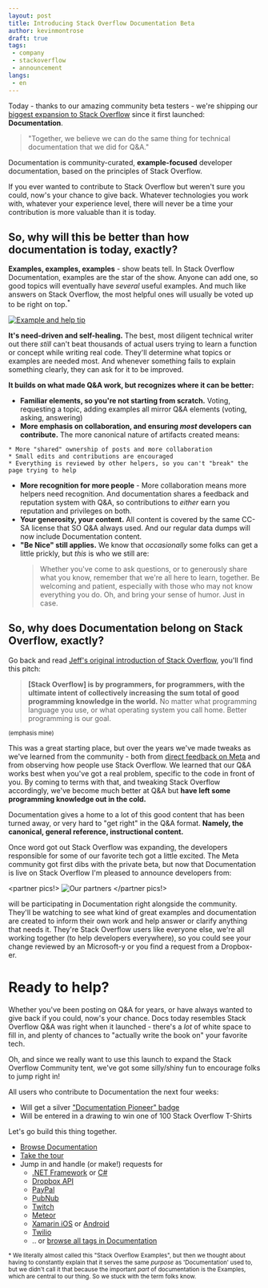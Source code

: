 ```yaml
---
layout: post
title: Introducing Stack Overflow Documentation Beta
author: kevinmontrose
draft: true
tags: 
 - company
 - stackoverflow
 - announcement
langs:
 - en
---
```


Today - thanks to our amazing community beta testers - we're shipping our [biggest expansion to Stack Overflow][1] since it first launched: **Documentation**.

> "Together, we believe we can do the same thing for technical documentation that we did for Q&A."
 
Documentation is community-curated, **example-focused** developer documentation, based on the principles of Stack Overflow. 

If you ever wanted to contribute to Stack Overflow but weren't sure you could, now's your chance to give back.  Whatever technologies you work with, whatever your experience level, there will never be a time your contribution is more valuable than it is today. 

## So, why will this be better than how documentation is today, exactly?  

**Examples, examples, examples** - show beats tell.  In Stack Overflow Documentation, examples are the star of the show.  Anyone can add one, so good topics will eventually have *several* useful examples. And much like answers on Stack Overflow, the most helpful ones will usually be voted up to be right on top.<sup>*</sup>

[![Example and help tip][26]][26]

 **It's need-driven and self-healing.** The best, most diligent technical writer out there *still* can't beat thousands of actual users trying to learn a function or concept while writing real code. They'll determine what topics or examples are needed most.  And whenever something fails to explain something clearly, they can ask for it to be improved.

**It builds on what made Q&A work, but recognizes where it can be better:**  

  * **Familiar elements, so you're not starting from scratch.** Voting,  requesting a topic, adding examples all mirror Q&A elements (voting, asking, answering)  
  *  **More emphasis on collaboration, and ensuring _most_ developers can contribute.** The more canonical nature of artifacts created means:  

	* More "shared" ownership of posts and more collaboration  
	* Small edits and contributions are encouraged  
	* Everything is reviewed by other helpers, so you can't "break" the page trying to help  
  * **More recognition for more people** - More collaboration means more helpers need recognition.  And documentation shares a feedback and reputation system with Q&A, so contributions to *either* earn you reputation and privileges on both.  
  * **Your generosity, your content.** All content is covered by the same CC-SA license that SO Q&A always used.  And our regular data dumps will now include Documentation content.  
  * **"Be Nice" still applies.**  We know that *occasionally* some folks can get a little prickly, but *this* is who we still are:  
	>  Whether you've come to ask questions, or to generously share what you know, remember that we're all here to learn, together. Be welcoming and patient, especially with those who may not know everything you do. Oh, and bring your sense of humor. Just in case.

## So, why does Documentation belong on Stack Overflow, exactly?

Go back and read [Jeff's original introduction of Stack Overflow][2], you'll find this pitch:

> **[Stack Overflow] is by programmers, for programmers, with the ultimate intent of collectively increasing the sum total of good programming knowledge in the world.** No matter what programming language you use, or what operating system you call home. Better programming is our goal.  

<sub>(emphasis mine)</sub>

This was a great starting place, but over the years we've made tweaks as we've learned from the community - both from [direct feedback on Meta][3] and from observing how people use Stack Overflow.  We learned that our Q&A works best when you've got a real problem, specific to the code in front of you.  By coming to terms with that, and tweaking Stack Overflow accordingly, we've become much better at Q&A but **have left some programming knowledge out in the cold.**

Documentation gives a home to a lot of this good content that has been turned away, or very hard to "get right" in the Q&A format.  **Namely, the canonical, general reference, instructional content.**

Once word got out Stack Overflow was expanding, the developers responsible for some of our favorite tech got a little excited.  The Meta community got first dibs with the private beta, but now that Documentation is live on Stack Overflow I'm pleased to announce developers from:

<partner pics!>
![Our partners](http://i.stack.imgur.com/MU5Ag.png)
</partner pics!>

will be participating in Documentation right alongside the community.  They'll be watching to see what kind of great examples and documentation are created to inform their own work and help answer or clarify anything that needs it.  They're Stack Overflow users like everyone else, we're all working together (to help developers everywhere), so you could see your change reviewed by an Microsoft-y or you find a request from a Dropbox-er.

# Ready to help?

Whether you've been posting on Q&A for years, or have always wanted to give back if you could, now's your chance. Docs today resembles Stack Overflow Q&A was right when it launched - there's a *lot* of white space to fill in, and plenty of chances to "actually write the book on" your favorite tech.

Oh, and since we really want to use this launch to expand the Stack Overflow Community tent, we've got some silly/shiny fun to encourage folks to jump right in!

All users who contribute to Documentation the next four weeks:

  * Will get a silver ["Documentation Pioneer" badge][25]
  * Will be entered in a drawing to win one of 100 Stack Overflow T-Shirts

Let's go build this thing together.  

  * [Browse Documentation][18]
  * [Take the tour][17]
  * Jump in and handle (or make!) requests for
     - [.NET Framework][28] or [C#][37]
     - [Dropbox API][29]
     - [PayPal][30]
     - [PubNub][31]
     - [Twitch][32]
     - [Meteor][33]
     - [Xamarin iOS][34] or [Android][35]
     - [Twilio][36]
     - .. or [browse all tags in Documentation][38]

<sub>* We literally almost called this "Stack Overflow Examples", but then we thought about having to constantly explain that it serves the same *purpose* as 'Documentation' used to, but we didn't call it that because the important *part* of documentation is the Examples, which are central to our thing.  So we stuck with the term folks know.</sub>

  [1]: http://meta.stackoverflow.com/q/303865/80572
  [2]: http://blog.codinghorror.com/introducing-stackoverflow-com/
  [3]: http://meta.stackexchange.com/
  [4]: http://meta.stackexchange.com/questions/14470/what-is-the-boat-programming-meme-about
  [5]: http://blog.stackoverflow.com/2010/11/qa-is-hard-lets-go-shopping/
  [6]: http://meta.stackexchange.com/questions/184154/closing-changes-on-hold-unclear-too-broad-opinion-based-off-topic-reasons
  [7]: http://everything2.com/index.pl?node_id=1441060
  [8]: http://stackoverflow.com/help/documentation-topic-requests
  [9]: http://stackoverflow.com/help/documentation-proposed-changes
  [10]: http://stackoverflow.com/help/documentation-improvement-requests
  [11]: http://stackoverflow.com/help/privileges/docs-voting
  [12]: http://chat.stackoverflow.com/
  [13]: https://blog.stackoverflow.com/2010/04/do-trilogy-sites-need-a-third-place/
  [14]: https://creativecommons.org/licenses/by-sa/3.0/
  [15]: https://api.stackexchange.com/
  [16]: https://blog.stackoverflow.com/tags/cc-wiki-dump/
  [17]: http://stackoverflow.com/tour/documentation
  [18]: http://stackoverflow.com/documentation
  [19]: http://meta.stackoverflow.com/
  [20]: http://stackoverflow.com/help/documentation-notifications
  [21]: http://stackoverflow.com/help/be-nice
  [22]: http://stackoverflow.com/q/19216422/80572
  [23]: http://i.stack.imgur.com/PPd9u.png
  [24]: https://blog.stackoverflow.com/2014/01/stack-exchange-cc-data-now-hosted-by-the-internet-archive/
  [25]: http://stackoverflow.com/help/badges/6158/documentation-pioneer
  [26]: http://i.stack.imgur.com/0hU9p.png
  [27]: http://i.stack.imgur.com/PPd9u.png
  [28]: http://stackoverflow.com/documentation/.net/topics
  [29]: http://stackoverflow.com/documentation/dropbox-api/topics
  [30]: http://stackoverflow.com/documentation/paypal/topics
  [31]: http://stackoverflow.com/documentation/pubnub/topics
  [32]: http://stackoverflow.com/documentation/twitch/topics
  [33]: http://stackoverflow.com/documentation/meteor/topics
  [34]: http://stackoverflow.com/documentation/xamarin.ios/topics
  [35]: http://stackoverflow.com/documentation/xamarin.android/topics
  [36]: http://stackoverflow.com/documentation/twilio/topics
  [37]: http://stackoverflow.com/documentation/c%23/topics
  [38]: http://stackoverflow.com/documentation
